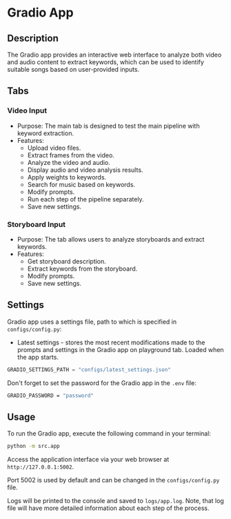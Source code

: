 # Gradio App

## Description
The Gradio app provides an interactive web interface to analyze both video and audio content to extract keywords, 
which can be used to identify suitable songs based on user-provided inputs.

## Tabs
### Video Input
- Purpose: The main tab is designed to test the main pipeline with keyword extraction.
- Features:
  - Upload video files.
  - Extract frames from the video.
  - Analyze the video and audio.
  - Display audio and video analysis results.
  - Apply weights to keywords.
  - Search for music based on keywords.
  - Modify prompts.
  - Run each step of the pipeline separately.
  - Save new settings.


### Storyboard Input
- Purpose: The tab allows users to analyze storyboards and extract keywords.
- Features:
  - Get storyboard description.
  - Extract keywords from the storyboard.
  - Modify prompts.
  - Save new settings.

## Settings
Gradio app uses a settings file, path to which is specified in `configs/config.py`:
- Latest settings - stores the most recent modifications made to the prompts and settings in the Gradio app on playground tab. Loaded when the app starts.
```python
GRADIO_SETTINGS_PATH = "configs/latest_settings.json"
```
Don't forget to set the password for the Gradio app in the `.env` file:
```bash
GRADIO_PASSWORD = "password"
```

## Usage
To run the Gradio app, execute the following command in your terminal:
```sh
python -m src.app
```
Access the application interface via your web browser at `http://127.0.0.1:5002`.

Port 5002 is used by default and can be changed in the `configs/config.py` file.

Logs will be printed to the console and saved to `logs/app.log`. Note, that log file will have more detailed information
about each step of the process.
